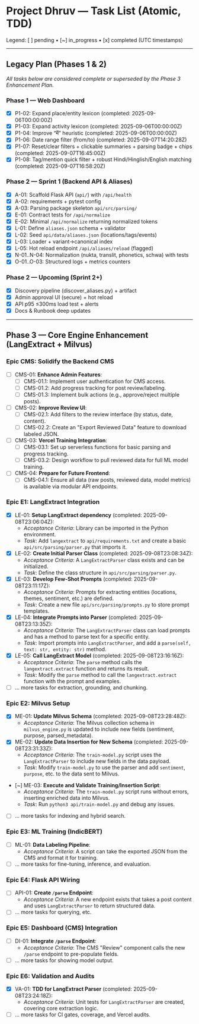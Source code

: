 # Project Dhruv — Task List (Atomic, TDD)

Legend: [ ] pending • [~] in_progress • [x] completed (UTC timestamps)

---

## Legacy Plan (Phases 1 & 2)
*All tasks below are considered complete or superseded by the Phase 3 Enhancement Plan.*

### Phase 1 — Web Dashboard
- [x] P1-02: Expand place/entity lexicon (completed: 2025-09-06T00:00:00Z)
- [x] P1-03: Expand activity lexicon (completed: 2025-09-06T00:00:00Z)
- [x] P1-04: Improve “में” heuristic (completed: 2025-09-06T00:00:00Z)
- [x] P1-06: Date range filter (from/to) (completed: 2025-09-07T14:20:28Z)
- [x] P1-07: Reset/clear filters + clickable summaries + parsing badge + chips (completed: 2025-09-07T16:45:00Z)
- [x] P1-08: Tag/mention quick filter + robust Hindi/Hinglish/English matching (completed: 2025-09-07T16:58:20Z)

### Phase 2 — Sprint 1 (Backend API & Aliases)
- [x] A-01: Scaffold Flask API (`api/`) with `/api/health`
- [x] A-02: requirements + pytest config
- [x] A-03: Parsing package skeleton `api/src/parsing/`
- [x] E-01: Contract tests for `/api/normalize`
- [x] E-02: Minimal `/api/normalize` returning normalized tokens
- [x] L-01: Define `aliases.json` schema + validator
- [x] L-02: Seed `api/data/aliases.json` (locations/tags/events)
- [x] L-03: Loader + variant→canonical index
- [x] L-05: Hot reload endpoint `/api/aliases/reload` (flagged)
- [x] N-01..N-04: Normalization (nukta, translit, phonetics, schwa) with tests
- [x] O-01..O-03: Structured logs + metrics counters

### Phase 2 — Upcoming (Sprint 2+)
- [x] Discovery pipeline (discover_aliases.py) + artifact
- [x] Admin approval UI (secure) + hot reload
- [x] API p95 ≤300ms load test + alerts
- [x] Docs & Runbook deep updates

---

## Phase 3 — Core Engine Enhancement (LangExtract + Milvus)

### Epic CMS: Solidify the Backend CMS

- [ ] CMS-01: **Enhance Admin Features**:
  - [ ] CMS-01.1: Implement user authentication for CMS access.
  - [ ] CMS-01.2: Add progress tracking for post review/labeling.
  - [ ] CMS-01.3: Implement bulk actions (e.g., approve/reject multiple posts).
- [ ] CMS-02: **Improve Review UI**:
  - [ ] CMS-02.1: Add filters to the review interface (by status, date, content).
  - [ ] CMS-02.2: Create an "Export Reviewed Data" feature to download labeled JSON.
- [ ] CMS-03: **Vercel Training Integration**:
  - [ ] CMS-03.1: Set up serverless functions for basic parsing and progress tracking.
  - [ ] CMS-03.2: Design workflow to pull reviewed data for full ML model training.
- [ ] CMS-04: **Prepare for Future Frontend**:
  - [ ] CMS-04.1: Ensure all data (raw posts, reviewed data, model metrics) is available via modular API endpoints.

### Epic E1: LangExtract Integration

- [x] LE-01: **Setup LangExtract dependency** (completed: 2025-09-08T23:06:04Z):
    - *Acceptance Criteria*: Library can be imported in the Python environment.
    - *Task*: Add `langextract` to `api/requirements.txt` and create a basic `api/src/parsing/parser.py` that imports it.
- [x] LE-02: **Create Initial Parser Class** (completed: 2025-09-08T23:08:34Z):
    - *Acceptance Criteria*: A `LangExtractParser` class exists and can be initialized.
    - *Task*: Define the class structure in `api/src/parsing/parser.py`.
- [x] LE-03: **Develop Few-Shot Prompts** (completed: 2025-09-08T23:11:17Z):
    - *Acceptance Criteria*: Prompts for extracting entities (locations, themes, sentiment, etc.) are defined.
    - *Task*: Create a new file `api/src/parsing/prompts.py` to store prompt templates.
- [x] LE-04: **Integrate Prompts into Parser** (completed: 2025-09-08T23:13:35Z):
    - *Acceptance Criteria*: The `LangExtractParser` class can load prompts and has a method to parse text for a specific entity.
    - *Task*: Import prompts into `LangExtractParser`, and add a `parse(self, text: str, entity: str)` method.
- [x] LE-05: **Call LangExtract Model** (completed: 2025-09-08T23:16:16Z):
    - *Acceptance Criteria*: The `parse` method calls the `langextract.extract` function and returns its result.
    - *Task*: Modify the `parse` method to call the `langextract.extract` function with the prompt and examples.
- [ ] ... more tasks for extraction, grounding, and chunking.

### Epic E2: Milvus Setup

- [x] ME-01: **Update Milvus Schema** (completed: 2025-09-08T23:28:48Z):
    - *Acceptance Criteria*: The Milvus collection schema in `milvus_engine.py` is updated to include new fields (sentiment, purpose, parsed_metadata).
- [x] ME-02: **Update Data Insertion for New Schema** (completed: 2025-09-08T23:31:33Z):
    - *Acceptance Criteria*: The `train-model.py` script uses the `LangExtractParser` to include new fields in the data payload.
    - *Task*: Modify `train-model.py` to use the parser and add `sentiment`, `purpose`, etc. to the data sent to Milvus.
- [~] ME-03: **Execute and Validate Training/Insertion Script**:
    - *Acceptance Criteria*: The `train-model.py` script runs without errors, inserting enriched data into Milvus.
    - *Task*: Run `python3 api/train-model.py` and debug any issues.
- [ ] ... more tasks for indexing and hybrid search.

### Epic E3: ML Training (IndicBERT)

- [ ] ML-01: **Data Labeling Pipeline**:
    - *Acceptance Criteria*: A script can take the exported JSON from the CMS and format it for training.
- [ ] ... more tasks for fine-tuning, inference, and evaluation.

### Epic E4: Flask API Wiring

- [ ] API-01: **Create `/parse` Endpoint**:
    - *Acceptance Criteria*: A new endpoint exists that takes a post content and uses `LangExtractParser` to return structured data.
- [ ] ... more tasks for querying, etc.

### Epic E5: Dashboard (CMS) Integration

- [ ] DI-01: **Integrate `/parse` Endpoint**:
    - *Acceptance Criteria*: The CMS "Review" component calls the new `/parse` endpoint to pre-populate fields.
- [ ] ... more tasks for showing model output.

### Epic E6: Validation and Audits

- [x] VA-01: **TDD for LangExtract Parser** (completed: 2025-09-08T23:24:18Z):
    - *Acceptance Criteria*: Unit tests for `LangExtractParser` are created, covering core extraction logic.
- [ ] ... more tasks for CI gates, coverage, and Vercel audits.